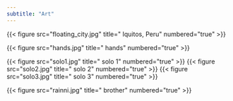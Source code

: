 ```yaml
---
subtitle: "Art"
---
```


{{< figure src="floating_city.jpg" title=" Iquitos, Peru" numbered="true" >}}

{{< figure src="hands.jpg" title=" hands" numbered="true" >}}

{{< figure src="solo1.jpg" title=" solo 1" numbered="true" >}}
{{< figure src="solo2.jpg" title=" solo 2" numbered="true" >}}
{{< figure src="solo3.jpg" title=" solo 3" numbered="true" >}}

{{< figure src="rainni.jpg" title=" brother" numbered="true" >}}
